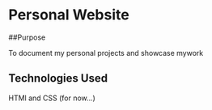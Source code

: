 # Personal Website

##Purpose

To document my personal projects and showcase mywork

## Technologies Used

HTMl and CSS (for now...)
